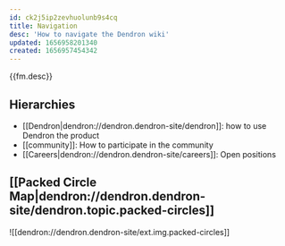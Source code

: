 ```yaml
---
id: ck2j5ip2zevhuolunb9s4cq
title: Navigation
desc: 'How to navigate the Dendron wiki'
updated: 1656958201340
created: 1656957454342
---
```


{{fm.desc}}

## Hierarchies
- [[Dendron|dendron://dendron.dendron-site/dendron]]: how to use Dendron the product
- [[community]]: How to participate in the community
- [[Careers|dendron://dendron.dendron-site/careers]]: Open positions 

## [[Packed Circle Map|dendron://dendron.dendron-site/dendron.topic.packed-circles]]

![[dendron://dendron.dendron-site/ext.img.packed-circles]]

